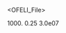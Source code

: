<?xml version="1.0" encoding="ISO-8859-1" ?>
<OFELI_File>
<info>
   <title>A ghost material</title>
   <date></date>
   <author></author>
</info>
<Material name="Ghost">
   <Density>1000.</Density>
   <PoissonRatio>0.25</PoissonRatio>
   <YoungModulus>3.0e07</YoungModulus>
</Material>
</OFELI_File>
